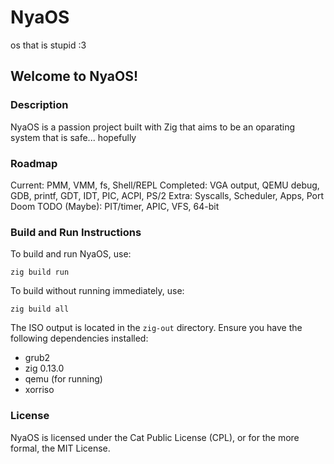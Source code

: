 # NyaOS
os that is stupid :3

## Welcome to NyaOS!

### Description
NyaOS is a passion project built with Zig that aims to be an oparating system that is safe... hopefully

### Roadmap
Current: PMM, VMM, fs, Shell/REPL
Completed: VGA output, QEMU debug, GDB, printf, GDT, IDT, PIC, ACPI, PS/2
Extra: Syscalls, Scheduler, Apps, Port Doom
TODO (Maybe): PIT/timer, APIC, VFS, 64-bit

### Build and Run Instructions
To build and run NyaOS, use:
```
zig build run
```
To build without running immediately, use:
```
zig build all
```

The ISO output is located in the `zig-out` directory. Ensure you have the following dependencies installed:
- grub2
- zig 0.13.0
- qemu (for running)
- xorriso

### License
NyaOS is licensed under the Cat Public License (CPL), or for the more formal, the MIT License.
